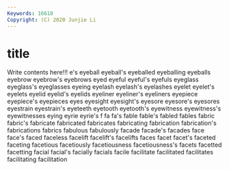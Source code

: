 ```yaml
---
Keywords: 16618
Copyright: (C) 2020 Junjie Li
---
```


# title

Write contents here!!!
e's 
eyeball 
eyeball's
eyeballed 
eyeballing 
eyeballs 
eyebrow 
eyebrow's 
eyebrows 
eyed 
eyeful 
eyeful's 
eyefuls
eyeglass 
eyeglass's 
eyeglasses 
eyeing 
eyelash 
eyelash's 
eyelashes 
eyelet 
eyelet's 
eyelets
eyelid 
eyelid's 
eyelids 
eyeliner 
eyeliner's 
eyeliners 
eyepiece 
eyepiece's 
eyepieces 
eyes
eyesight 
eyesight's 
eyesore 
eyesore's 
eyesores 
eyestrain 
eyestrain's 
eyeteeth 
eyetooth 
eyetooth's
eyewitness 
eyewitness's 
eyewitnesses 
eying 
eyrie 
eyrie's 
f 
fa 
fa's 
fable
fable's 
fabled 
fables 
fabric 
fabric's 
fabricate 
fabricated 
fabricates 
fabricating 
fabrication
fabrication's 
fabrications 
fabrics 
fabulous 
fabulously 
facade 
facade's 
facades 
face 
face's
faced 
faceless 
facelift 
facelift's 
facelifts 
faces 
facet 
facet's 
faceted 
faceting
facetious 
facetiously 
facetiousness 
facetiousness's 
facets 
facetted 
facetting 
facial 
facial's 
facially
facials 
facile 
facilitate 
facilitated 
facilitates 
facilitating 
facilitation 
